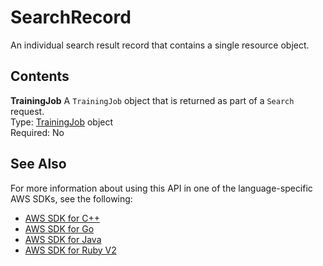# SearchRecord<a name="API_SearchRecord"></a>

An individual search result record that contains a single resource object\.

## Contents<a name="API_SearchRecord_Contents"></a>

 **TrainingJob**   <a name="SageMaker-Type-SearchRecord-TrainingJob"></a>
A `TrainingJob` object that is returned as part of a `Search` request\.  
Type: [TrainingJob](API_TrainingJob.md) object  
Required: No

## See Also<a name="API_SearchRecord_SeeAlso"></a>

For more information about using this API in one of the language\-specific AWS SDKs, see the following:
+  [AWS SDK for C\+\+](https://docs.aws.amazon.com/goto/SdkForCpp/sagemaker-2017-07-24/SearchRecord) 
+  [AWS SDK for Go](https://docs.aws.amazon.com/goto/SdkForGoV1/sagemaker-2017-07-24/SearchRecord) 
+  [AWS SDK for Java](https://docs.aws.amazon.com/goto/SdkForJava/sagemaker-2017-07-24/SearchRecord) 
+  [AWS SDK for Ruby V2](https://docs.aws.amazon.com/goto/SdkForRubyV2/sagemaker-2017-07-24/SearchRecord) 